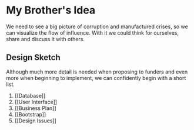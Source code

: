 # My Brother's Idea

We need to see a big picture of corruption and manufactured crises, so we can visualize the flow of influence. With it we could think for ourselves, share and discuss it with others.

## Design Sketch

Although much more detail is needed when proposing to funders and even more when beginning to implement, we can confidently begin with a short list.

1. [[Database]]  
2. [[User Interface]]  
3. [[Business Plan]]  
4. [[Bootstrap]]  
5. [[Design Issues]]  